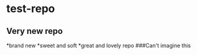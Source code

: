 test-repo
=========
## Very new repo
*brand new
*sweet and soft
*great and lovely repo
###Can't imagine this

